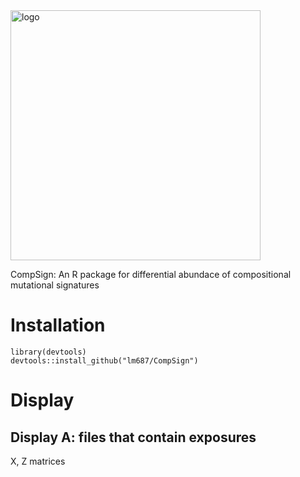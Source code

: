<!-- ![logo simplex](compsign2.png "") -->
<img src="compsign2.png" alt="logo" width="400"/>

CompSign: An R package for differential abundace of compositional mutational signatures

# Installation

    library(devtools)
    devtools::install_github("lm687/CompSign")


# Display
## Display A: files that contain exposures
X, Z matrices

